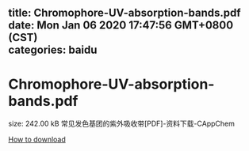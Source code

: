 
title: Chromophore-UV-absorption-bands.pdf
date: Mon Jan 06 2020 17:47:56 GMT+0800 (CST)    
categories: baidu
---

# Chromophore-UV-absorption-bands.pdf
size: 242.00 kB
 常见发色基团的紫外吸收带[PDF]-资料下载-CAppChem
 

[How to download](https://bpcam.bemobtrk.com/go/2ceec3aa-1ca2-46d6-b9ff-aaa5c184517c?jno=154)